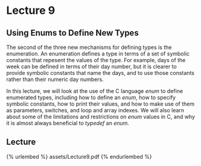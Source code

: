 # Lecture 9      














## Using Enums to Define New Types      









<p>
The second of the three new mechanisms for defining types is the enumeration.
An enumeration defines a type in terms of a set of symbolic constants that
repesent the values of the type. For example, days of the week can be defined
in terms of their day number, but it is clearer to provide symbolic constants
that name the days, and to use those constants rather than their numeric day
numbers.
</p>      

<p>
In this lecture, we will look at the use of the C language <em>enum</em> to
define enumerated types, including how to define an <em>enum</em>, how to
specify symbolic constants, how to print their values, and how to make
use of them as parameters, switches, and loop and array indexes. We will also
learn about some of the limitations and restrictions on <em>enum</em> values
in C, and why it is almost always beneficial to <em>typedef</em> an <em>enum</em>.
</p>      













## Lecture      

{% urlembed %}
assets/Lecture9.pdf
{% endurlembed %}      


















